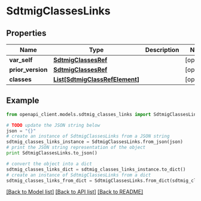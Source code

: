 # SdtmigClassesLinks


## Properties
Name | Type | Description | Notes
------------ | ------------- | ------------- | -------------
**var_self** | [**SdtmigClassesRef**](SdtmigClassesRef.md) |  | [optional] 
**prior_version** | [**SdtmigClassesRef**](SdtmigClassesRef.md) |  | [optional] 
**classes** | [**List[SdtmigClassRefElement]**](SdtmigClassRefElement.md) |  | [optional] 

## Example

```python
from openapi_client.models.sdtmig_classes_links import SdtmigClassesLinks

# TODO update the JSON string below
json = "{}"
# create an instance of SdtmigClassesLinks from a JSON string
sdtmig_classes_links_instance = SdtmigClassesLinks.from_json(json)
# print the JSON string representation of the object
print SdtmigClassesLinks.to_json()

# convert the object into a dict
sdtmig_classes_links_dict = sdtmig_classes_links_instance.to_dict()
# create an instance of SdtmigClassesLinks from a dict
sdtmig_classes_links_from_dict = SdtmigClassesLinks.from_dict(sdtmig_classes_links_dict)
```
[[Back to Model list]](../README.md#documentation-for-models) [[Back to API list]](../README.md#documentation-for-api-endpoints) [[Back to README]](../README.md)


